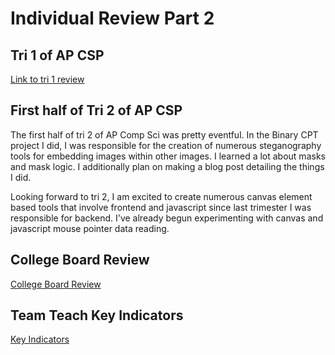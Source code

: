 # Individual Review Part 2

## Tri 1 of AP CSP

[Link to tri 1 review](https://srijdude3416.github.io/student//2023/11/03/CSP_Review.html)

## First half of Tri 2 of AP CSP

The first half of tri 2 of AP Comp Sci was pretty eventful. In the Binary CPT project I did, I was responsible for the creation of numerous steganography tools for embedding images within other images. I learned a lot about masks and mask logic. I additionally plan on making a blog post detailing the things I did.

Looking forward to tri 2, I am excited to create numerous canvas element based tools that involve frontend and javascript since last trimester I was responsible for backend. I've already begun experimenting with canvas and javascript mouse pointer data reading.

## College Board Review

[College Board Review](https://srijdude3416.github.io/student//2023/12/22/CollegeBoard-MC-2020-Reflection_IPYNB_2_.html)

## Team Teach Key Indicators

[Key Indicators](https://github.com/SrijDude3416/student/issues/5#issue-2073521020)
